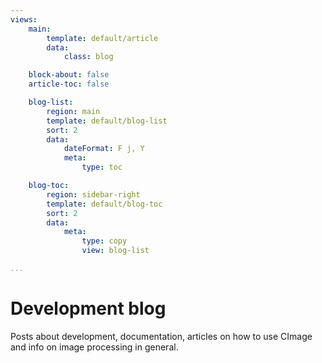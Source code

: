 ```yaml
---
views:
    main:
        template: default/article
        data:
            class: blog

    block-about: false
    article-toc: false

    blog-list:
        region: main
        template: default/blog-list
        sort: 2
        data:
            dateFormat: F j, Y
            meta: 
                type: toc

    blog-toc:
        region: sidebar-right
        template: default/blog-toc
        sort: 2
        data:
            meta: 
                type: copy
                view: blog-list

...
```

Development blog
===========================

Posts about development, documentation, articles on how to use CImage and info on image processing in general.
